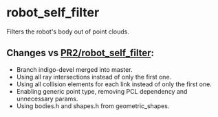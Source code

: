# robot_self_filter

Filters the robot's body out of point clouds.

## Changes vs [PR2/robot_self_filter](https://github.com/PR2/robot_self_filter):
- Branch indigo-devel merged into master.
- Using all ray intersections instead of only the first one.
- Using all collision elements for each link instead of only the first one.
- Enabling generic point type, removing PCL dependency and unnecessary params.
- Using bodies.h and shapes.h from geometric_shapes.
